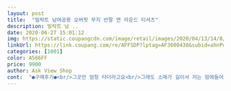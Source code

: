 ```yaml
---
layout: post 
title:  "빌락트 남여공용 오버핏 무지 반팔 면 라운드 티셔츠" 
description: 빌락트 남 ..
date: 2020-06-27 15:01:12 
img: https://static.coupangcdn.com/image/retail/images/2020/04/13/14/8/755493fa-7d37-4a9f-b70c-b5eee983a0ac.jpg 
linkUrl: https://link.coupang.com/re/AFFSDP?lptag=AF3600438&subid=ahnPublicAsk&pageKey=1463196480&itemId=2516863404&vendorItemId=70509830545&traceid=V0-113-bddbca7e7aea92c9 
categories: [1001] 
color: A566FF 
price: 9900 
author: Ask View Shop 
cont:  "●구매후기●<br/>그곳만 엄청 타더라고요<br/>그래도 소매가 길이서 저는 맘에들어요<br/>그래서 소매가 긴 반팔티 찾다가 구매했어요<br/>그런데 소매가 짧아서 팔토시랑 소매 사이에 살이 보여서 엄청 타더라고요<br/>남성 100사이즈까지는 입을수있을것같아요<br/>남성 100사이즈까지는 잘 맞을것같아요<br/>너무 타서 살이 다 벗겨져서 반팔이 좀 긴걸로 입고 다녀야할것같아서 구매했어요<br/>너무 타서 살이 다 벗겨지더라고요<br/>네이비가 어두운 네이비가 아닌 밝은 네이비라 약간 찐파랑? 느낌도 조금 있네요<br/>모델이 입는 사진 봐도 팔꿈치까지는 오는것같아서 구매했어요<br/>모델이 입는것 보니까 팔꿈치까지 오는것같아서 구매했는데<br/>반팔이 좀 짧아서 그런지 소매랑 팔토시사이에 살이 좀 나와보이는데<br/>살짝 오버핏이라서 일할때 옷이 달라붙지 않아서 좋아하더라고요<br/>신랑 평소 95사이즈를 입는데<br/>신랑이 노가다를 하는데 날이 더워서 반팔을 입고 팔토시를 하거든요<br/>신랑이 일명 노가다를 하거든요<br/>신랑이 입는 반팔티는 소매길이가 20센치인데<br/>신랑이 입어도 팔꿈치까지 내려와요<br/>신랑이 평소 입는 티는 소매길이가 20센치인데 이건 훨 길더라고요<br/>약간 핏이 오버핏은 아닌데 조금 루즈함<br/>요즘 날이 더워서 반팔티에 팔토시를 하고 다니는데<br/>우리 신랑 95사이즈 입는데 딱 좋아요<br/>이 제품도 세탁을 하면 펑퍼짐한 치마가 될지 알 수 없지만<br/>이건 그것보다 훨 길더라고요<br/>입었을때 크지 않아서 맘에들어요<br/>잘구매했네요<br/>재봉 상태 양호하고 사이즈도 딱 맞아서 만족스럽네요<br/>카라티였으면 더 좋았을 텐데 카라티로 소매가 긴거 찾기가 쉽지 않네요ㅠ<br/>카라티였으면 더 좋았을 텐디 라운드라서 목에 손수건을 두루가 가요<br/>크지도 않고 딱 좋더라고요<br/>팔토시하면 중간에 살이 나오는 부분이 없어서 팔이 안타서 좋네요<br/>폼도 딱 좋고 소매도 팔꿈치까지 와서 아주 좋아요<br/>프리사이즈라고해서 좀 클거라고생각했는데<br/>그곳만 엄청 타더라고요<br/>그래도 소매가 길이서 저는 맘에들어요<br/>그래서 소매가 긴 반팔티 찾다가 구매했어요<br/>그런데 소매가 짧아서 팔토시랑 소매 사이에 살이 보여서 엄청 타더라고요<br/>남성 100사이즈까지는 입을수있을것같아요<br/>남성 100사이즈까지는 잘 맞을것같아요<br/>너무 타서 살이 다 벗겨져서 반팔이 좀 긴걸로 입고 다녀야할것같아서 구매했어요<br/>너무 타서 살이 다 벗겨지더라고요<br/>네이비가 어두운 네이비가 아닌 밝은 네이비라 약간 찐파랑? 느낌도 조금 있네요<br/>모델이 입는 사진 봐도 팔꿈치까지는 오는것같아서 구매했어요<br/>모델이 입는것 보니까 팔꿈치까지 오는것같아서 구매했는데<br/>반팔이 좀 짧아서 그런지 소매랑 팔토시사이에 살이 좀 나와보이는데<br/>살짝 오버핏이라서 일할때 옷이 달라붙지 않아서 좋아하더라고요<br/>신랑 평소 95사이즈를 입는데<br/>신랑이 노가다를 하는데 날이 더워서 반팔을 입고 팔토시를 하거든요<br/>신랑이 일명 노가다를 하거든요<br/>신랑이 입는 반팔티는 소매길이가 20센치인데<br/>신랑이 입어도 팔꿈치까지 내려와요<br/>신랑이 평소 입는 티는 소매길이가 20센치인데 이건 훨 길더라고요<br/>약간 핏이 오버핏은 아닌데 조금 루즈함<br/>요즘 날이 더워서 반팔티에 팔토시를 하고 다니는데<br/>우리 신랑 95사이즈 입는데 딱 좋아요<br/>이 제품도 세탁을 하면 펑퍼짐한 치마가 될지 알 수 없지만<br/>이건 그것보다 훨 길더라고요<br/>입었을때 크지 않아서 맘에들어요<br/>잘구매했네요<br/>재봉 상태 양호하고 사이즈도 딱 맞아서 만족스럽네요<br/>카라티였으면 더 좋았을 텐데 카라티로 소매가 긴거 찾기가 쉽지 않네요ㅠ<br/>카라티였으면 더 좋았을 텐디 라운드라서 목에 손수건을 두루가 가요<br/>크지도 않고 딱 좋더라고요<br/>팔토시하면 중간에 살이 나오는 부분이 없어서 팔이 안타서 좋네요<br/>폼도 딱 좋고 소매도 팔꿈치까지 와서 아주 좋아요<br/>프리사이즈라고해서 좀 클거라고생각했는데<br/>" 
---
```

